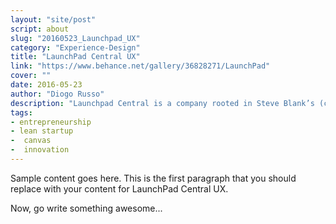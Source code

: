 ```yaml
---
layout: "site/post"
script: about
slug: "20160523_Launchpad_UX"
category: "Experience-Design"
title: "LaunchPad Central UX"
link: "https://www.behance.net/gallery/36828271/LaunchPad"
cover: ""
date: 2016-05-23
author: "Diogo Russo"
description: "Launchpad Central is a company rooted in Steve Blank’s (co-founder) Lean methods for rapid iteration and growth to bring a product to market. The company was chosen as the system standard for accelerating the transformation of government-funded scientific and technical projects into real-world commercial applications. Major duties included helping to craft a strong visual identity for the company, streamlining the storytelling elements of presentations, and helping to evolve the user experience of the online platform."
tags:
- entrepreneurship
- lean startup
-  canvas
-  innovation
---
```

 
Sample content goes here. This is the first paragraph that you should replace with your content for LaunchPad Central UX.
 
Now, go write something awesome...
